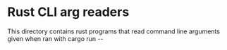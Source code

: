 # Rust CLI arg readers

This directory contains rust programs that read command line arguments given when ran with cargo run --
